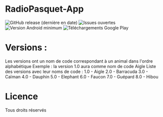 # RadioPasquet-App
![GitHub release (dernière en date)](https://img.shields.io/github/v/release/ethandudu/RadioPasquet-App-blue?display_name=release&style=for-the-badge&logo=github)
![Issues ouvertes](https://img.shields.io/github/issues/ethandudu/RadioPasquet-App?style=for-the-badge&logo=github)
![Version Android minimum](https://img.shields.io/badge/Android%20Min-6.0-green?style=for-the-badge&logo=android)
![Téléchargements Google Play](https://img.shields.io/badge/Play%20Store-10+-yellow?style=for-the-badge&logo=googleplay)

# Versions :
Les versions ont un nom de code correspondant à un animal dans l'ordre alphabétique
Exemple : la version 1.0 aura comme nom de code Aigle
Liste des versions avec leur noms de code :
1.0 - Aigle
2.0 - Barracuda
3.0 - Caïman
4.0 - Dauphin
5.0 - Elephant
6.0 - Faucon
7.0 - Guépard
8.0 - Hibou

# Licence
Tous droits réservés
